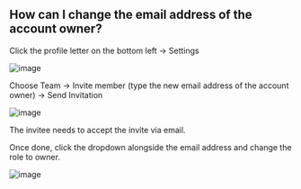 ## How can I change the email address of the account owner?

Click the profile letter on the bottom left -> Settings

![image](https://github.com/GoTolstoy/tolstoy-toly-kb/assets/159800692/403a6295-f670-4e4e-9cc8-7a25e3111f97)


Choose Team -> Invite member (type the new email address of the account owner) -> Send Invitation

![image](https://github.com/GoTolstoy/tolstoy-toly-kb/assets/159800692/26430dcd-ae65-497c-8216-a748256fb5ef)


The invitee needs to accept the invite via email. 


Once done, click the dropdown alongside the email address and change the role to owner.

![image](https://github.com/GoTolstoy/tolstoy-toly-kb/assets/159800692/07e9c994-6a4d-4724-bf3f-03671b394f3f)
